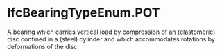 IfcBearingTypeEnum.POT
======================
A bearing which carries vertical load by compression of an (elastomeric) disc
confined in a (steel) cylinder and which accommodates rotations by
deformations of the disc.


